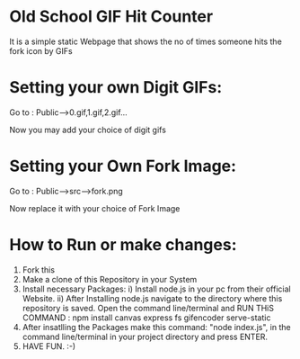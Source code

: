 # Old School GIF Hit Counter

 It is a simple static Webpage that shows the no of times someone hits the fork icon by GIFs

# Setting your own Digit GIFs:

 Go to : Public-->0.gif,1.gif,2.gif...
 
 Now you may add your choice of digit gifs 

# Setting your Own Fork Image:

  Go to : Public-->src-->fork.png
  
  Now replace it with your choice of Fork Image
  
 # How to Run or make changes: 
 
  1) Fork this 
  2) Make a clone of this Repository in your System
  3) Install necessary Packages: 
      i) Install node.js in your pc from their official Website.
      ii) After Installing node.js navigate to the directory where this repository is saved. Open the command line/terminal and RUN THiS COMMAND : 
          npm install canvas express fs gifencoder serve-static
  4) After insatlling the Packages make this command: "node index.js", in the command line/terminal in your project directory and press ENTER. 
  5) HAVE FUN. :-)
